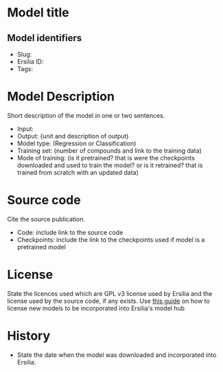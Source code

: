 # Model title
## Model identifiers
- Slug:
- Ersilia ID: 
- Tags: 

# Model Description
Short description of the model in one or two sentences.
- Input:
- Output: {unit and description of output) 
- Model type: (Regression or Classification)
- Training set: (number of compounds and link to the training data)
- Mode of training: (is it pretrained? that is were the checkpoints downloaded and used to train the model? or is it retrained? that is trained from scratch with an updated data)

# Source code
Cite the source publication.
- Code: include link to the source code
- Checkpoints: include the link to the checkpoints used if model is a pretrained model

# License
State the licences used which are GPL v3 license used by Ersilia and the license used by the source code, if any exists. Use [this guide]() on how to license new models to be incorporated into Ersilia's model hub 

# History 
- State the date when the model was downloaded and incorporated into Ersilia.
